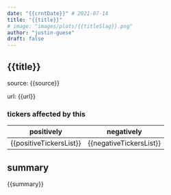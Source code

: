 ```yaml
---
date: "{{crntDate}}" # 2021-07-14
title: "{{title}}"
# image: "images/plots/{{titleSlag}}.png"
author: "justin-guese"
draft: false
---
```


## {{title}}

source: {{source}}

url: {{url}}

### tickers affected by this

| positively | negatively |
|------------|------------
| {{positiveTickersList}} | {{negativeTickersList}} |

## summary

{{summary}}